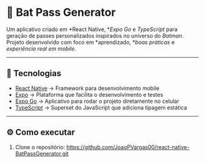 # 🦇 Bat Pass Generator

Um aplicativo criado em *React Native, **Expo Go* e *TypeScript* para geração de passes personalizados inspirados no universo do *Batman*.  
Projeto desenvolvido com foco em *aprendizado, **boas práticas* e *experiência real em mobile*.

---

## 🚀 Tecnologias
- [React Native](https://reactnative.dev/) → Framework para desenvolvimento mobile  
- [Expo](https://expo.dev/) → Plataforma que facilita o desenvolvimento e testes  
- [Expo Go](https://expo.dev/client) → Aplicativo para rodar o projeto diretamente no celular  
- [TypeScript](https://www.typescriptlang.org/) → Superset do JavaScript que adiciona tipagem estática  

---

## ⚙ Como executar

1. Clone o repositório: https://github.com/JoaoPVargas00/react-native-BatPassGenerator.git
